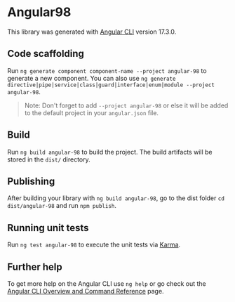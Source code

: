 # Angular98

This library was generated with [Angular CLI](https://github.com/angular/angular-cli) version 17.3.0.

## Code scaffolding

Run `ng generate component component-name --project angular-98` to generate a new component. You can also use `ng generate directive|pipe|service|class|guard|interface|enum|module --project angular-98`.
> Note: Don't forget to add `--project angular-98` or else it will be added to the default project in your `angular.json` file. 

## Build

Run `ng build angular-98` to build the project. The build artifacts will be stored in the `dist/` directory.

## Publishing

After building your library with `ng build angular-98`, go to the dist folder `cd dist/angular-98` and run `npm publish`.

## Running unit tests

Run `ng test angular-98` to execute the unit tests via [Karma](https://karma-runner.github.io).

## Further help

To get more help on the Angular CLI use `ng help` or go check out the [Angular CLI Overview and Command Reference](https://angular.io/cli) page.
